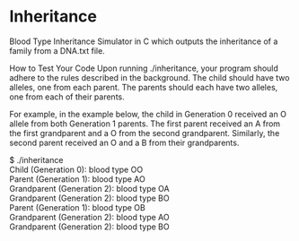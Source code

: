 # Inheritance
Blood Type Inheritance Simulator in C which outputs the inheritance of a family from a DNA.txt file.

How to Test Your Code
Upon running ./inheritance, your program should adhere to the rules described in the background. The child should have two alleles, one from each parent. The parents should each have two alleles, one from each of their parents.

For example, in the example below, the child in Generation 0 received an O allele from both Generation 1 parents. The first parent received an A from the first grandparent and a O from the second grandparent. Similarly, the second parent received an O and a B from their grandparents.

$ ./inheritance<br>
Child (Generation 0): blood type OO<br>
    Parent (Generation 1): blood type AO<br>
        Grandparent (Generation 2): blood type OA<br>
        Grandparent (Generation 2): blood type BO<br>
    Parent (Generation 1): blood type OB<br>
        Grandparent (Generation 2): blood type AO<br>
        Grandparent (Generation 2): blood type BO<br>
